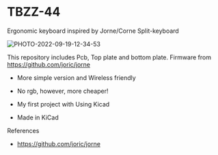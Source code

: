 # TBZZ-44
Ergonomic keyboard inspired by Jorne/Corne
Split-keyboard

![PHOTO-2022-09-19-12-34-53](https://user-images.githubusercontent.com/116327112/197101603-e8fc0b72-0874-471f-92fa-1abccb0e4606.jpg)

This repository includes Pcb, Top plate and bottom plate.
Firmware from https://github.com/joric/jorne

- More simple version and Wireless friendly

- No rgb, however, more cheaper!

- My first project with Using Kicad

- Made in KiCad

References
- https://github.com/joric/jorne
